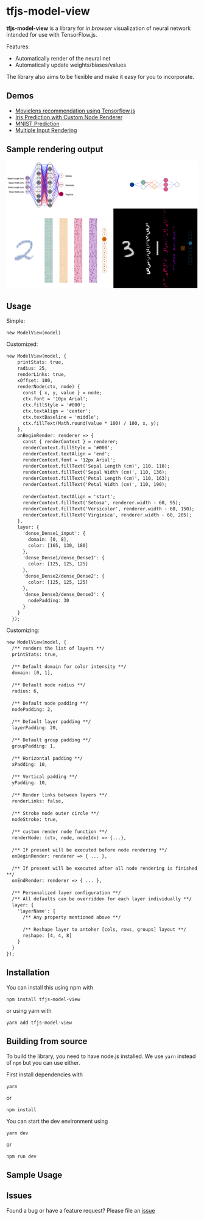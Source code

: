# tfjs-model-view

__tfjs-model-view__ is a library for _in browser_ visualization of neural network intended for use with TensorFlow.js.

Features:

* Automatically render of the neural net 
* Automatically update weights/biases/values

The library also aims to be flexible and make it easy for you to incorporate.

## Demos

- [Movielens recommendation using Tensorflow.js](https://beta.observablehq.com/@cstefanache/movielens-recommendation-using-tensorflow-js)
- [Iris Prediction with Custom Node Renderer](https://beta.observablehq.com/@cstefanache/tensorflow-js-model-viewer-iris)
- [MNIST Prediction](https://beta.observablehq.com/@cstefanache/mnist-tensorflow-js-network-view-tfjs-model-view)
- [Multiple Input Rendering](https://beta.observablehq.com/@cstefanache/tensorflow-js-model-view-multiple-input-test)

## Sample rendering output

![Samples](https://raw.githubusercontent.com/cstefanache/cstefanache.github.io/master/media/img/net2.png "Samples")


## Usage

Simple:
```
new ModelView(model)
```

Customized:
```
new ModelView(model, {
    printStats: true,
    radius: 25,
    renderLinks: true,
    xOffset: 100,
    renderNode(ctx, node) {
      const { x, y, value } = node;
      ctx.font = '10px Arial';
      ctx.fillStyle = '#000';
      ctx.textAlign = 'center';
      ctx.textBaseline = 'middle';
      ctx.fillText(Math.round(value * 100) / 100, x, y);
    },
    onBeginRender: renderer => {
      const { renderContext } = renderer;
      renderContext.fillStyle = '#000';
      renderContext.textAlign = 'end';
      renderContext.font = '12px Arial';
      renderContext.fillText('Sepal Length (cm)', 110, 110);
      renderContext.fillText('Sepal Width (cm)', 110, 136);
      renderContext.fillText('Petal Length (cm)', 110, 163);
      renderContext.fillText('Petal Width (cm)', 110, 190);

      renderContext.textAlign = 'start';
      renderContext.fillText('Setosa', renderer.width - 60, 95);
      renderContext.fillText('Versicolor', renderer.width - 60, 150);
      renderContext.fillText('Virginica', renderer.width - 60, 205);
    },
    layer: {
      'dense_Dense1_input': {
        domain: [0, 8],
        color: [165, 130, 180]
      },
      'dense_Dense1/dense_Dense1': {
        color: [125, 125, 125]
      },
      'dense_Dense2/dense_Dense2': {
        color: [125, 125, 125]
      },
      'dense_Dense3/dense_Dense3': {
        nodePadding: 30
      }
    }
  });
```

Customizing:
```
new ModelView(model, {
  /** renders the list of layers **/
  printStats: true,

  /** Default domain for color intensity **/
  domain: [0, 1],

  /** Default node radius **/
  radius: 6,

  /** Default node padding **/
  nodePadding: 2,

  /** Default layer padding **/
  layerPadding: 20,

  /** Default group padding **/
  groupPadding: 1,
    
  /** Horizontal padding **/
  xPadding: 10,

  /** Vertical padding **/
  yPadding: 10,
   
  /** Render links between layers **/
  renderLinks: false,
  
  /** Stroke node outer circle **/
  nodeStroke: true,

  /** custom render node function **/
  renderNode: (ctx, node, nodeIdx) => {...},

  /** If present will be executed before node rendering **/
  onBeginRender: renderer => { ... },

  /** If present will be executed after all node rendering is finished **/
  onEndRender: renderer => { ... },

  /** Personalized layer configuration **/
  /** All defaults can be overridden for each layer individually **/
  layer: {
    'layerName': {
      /** Any property mentioned above **/

      /** Reshape layer to antoher [cols, rows, groups] layout **/
      reshape: [4, 4, 8]
    }
  }
});
```

## Installation

You can install this using npm with

```
npm install tfjs-model-view
```

or using yarn with

```
yarn add tfjs-model-view
```

## Building from source

To build the library, you need to have node.js installed. We use `yarn`
instead of `npm` but you can use either.

First install dependencies with

```
yarn
```

or

```
npm install
```

You can start the dev environment using

```
yarn dev
```

or

```
npm run dev
```


## Sample Usage


## Issues

Found a bug or have a feature request? Please file an [issue](https://github.com/cstefanache/tfjs-model-view/issues/new)
